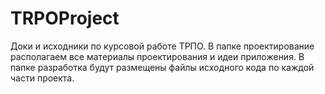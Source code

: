 TRPOProject
===========

Доки и исходники по курсовой работе ТРПО.
В папке проектирование располагаем все материалы проектирования и идеи приложения.
В папке разработка будут размещены файлы исходного кода по каждой части проекта.